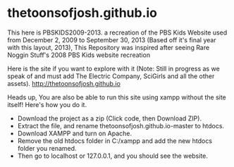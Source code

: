 # thetoonsofjosh.github.io
This here is PBSKIDS2009-2013.
a recreation of the PBS Kids Website used from December 2, 2009 to September 30, 2013 (Based off it's final year with this layout, 2013), This Repository was inspired after seeing Rare Noggin Stuff's 2008 PBS Kids website recreation

Here is the site if you want to explore with it (Note: Still in progress as we speak of and must add The Electric Company, SciGirls and all the other assets).
http://thetoonsofjosh.github.io

Heads up, You are also be able to run this site using xampp without the site itself! Here's how you do it.

- Download the project as a zip (Click code, then Download ZIP).
- Extract the file, and rename thetoonsofjosh.github.io-master to htdocs.
- Download XAMPP and turn on Apache.
- Remove the old htdocs folder in C:/xampp and add the new htdocs folder you renamed.
- Then go to localhost or 127.0.0.1, and you should see the website.
